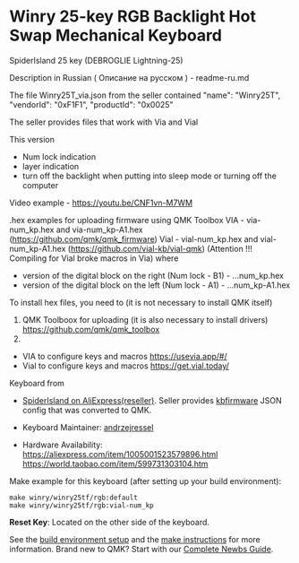 # Winry 25-key RGB Backlight Hot Swap Mechanical Keyboard

SpiderIsland 25 key (DEBROGLIE Lightning-25)

Description in Russian ( Описание на русском ) - readme-ru.md

The file Winry25T_via.json from the seller contained "name": "Winry25T", "vendorId": "0xF1F1", "productId": "0x0025"

The seller provides files that work with Via and Vial

This version
- Num lock indication
- layer indication
- turn off the backlight when putting into sleep mode or turning off the computer

Video example - https://youtu.be/CNF1vn-M7WM

.hex examples for uploading firmware using QMK Toolbox
VIA - via-num_kp.hex and via-num_kp-A1.hex (https://github.com/qmk/qmk_firmware) 
Vial - vial-num_kp.hex and vial-num_kp-A1.hex (https://github.com/vial-kb/vial-qmk) (Attention !!! Compiling for Vial broke macros in Via)
where
- version of the digital block on the right (Num lock - B1) - ...num_kp.hex
- version of the digital block on the left (Num lock - A1) - ...num_kp-A1.hex

To install hex files, you need to (it is not necessary to install QMK itself)
1) QMK Toolboox for uploading (it is also necessary to install drivers) https://github.com/qmk/qmk_toolbox
2)
* VIA  to configure keys and macros https://usevia.app/#/
* Vial to configure keys and macros https://get.vial.today/

Keyboard from
* [SpiderIsland on AliExpress(reseller)](https://a.aliexpress.com/_dVJsSpR). Seller provides [kbfirmware](https://kbfirmware.com/) JSON config that was converted to QMK.


* Keyboard Maintainer: [andrzejressel](https://github.com/andrzejressel)
* Hardware Availability: 
https://aliexpress.com/item/1005001523579896.html
https://world.taobao.com/item/599731303104.htm

Make example for this keyboard (after setting up your build environment):

    make winry/winry25tf/rgb:default
    make winry/winry25tf/rgb:vial-num_kp

**Reset Key**: Located on the other side of the keyboard.

See the [build environment setup](https://docs.qmk.fm/#/getting_started_build_tools) and the [make instructions](https://docs.qmk.fm/#/getting_started_make_guide) for more information. Brand new to QMK? Start with our [Complete Newbs Guide](https://docs.qmk.fm/#/newbs).
